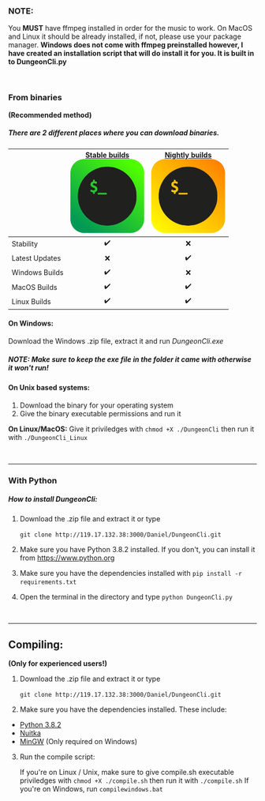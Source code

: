 ### NOTE:
You **MUST** have ffmpeg installed in order for the music to work. On MacOS and Linux it should be already installed, if not, please use your package manager. **Windows does not come with ffmpeg preinstalled however,
I have created an installation script that will do install it for you. It is built in to
DungeonCli.py**

<br>

### From binaries
**(Recommended method)**

##### There are 2 different places where you can download binaries.

‎ | [Stable builds <br> <img src="./Images/Logos/stableTerminal.png" alt="Logo" width="150"/>](http://pavela.net:3000/Daniel/DungeonCli/releases)  | [Nightly builds <br> <img src="./Images/Logos/nightlyTerminal.png" alt="Logo" width="150"/>](http://pavela.net:8090/blue/organizations/jenkins/DungeonCI/activity) |
---            |         :-: |      :-:     |
Stability      | ✔️           | ❌
Latest Updates | ❌          | ✔️
Windows Builds | ✔️           | ❌
MacOS Builds   | ✔️           | ✔️
Linux Builds   | ✔️           | ✔️

#### On Windows:
Download the Windows .zip file, extract it and run *DungeonCli.exe*
##### NOTE: Make sure to keep the exe file in the folder it came with otherwise it won't run!

#### On Unix based systems:
1. Download the binary for your operating system
2. Give the binary executable permissions and run it

**On Linux/MacOS:**
Give it priviledges with `chmod +X ./DungeonCli` then run it with
`./DungeonCli_Linux`

<br>

---


### With Python

##### How to install DungeonCli:
1. Download the .zip file and extract it or type

	`git clone http://119.17.132.38:3000/Daniel/DungeonCli.git`
2. Make sure you have Python 3.8.2 installed. If you don't, you
can install it from https://www.python.org
3. Make sure you have the dependencies installed with `pip install -r requirements.txt`
4. Open the terminal in the directory and type `python DungeonCli.py`

<br>

---


## Compiling:
**(Only for experienced users!)**

1. Download the .zip file and extract it or type

	`git clone http://119.17.132.38:3000/Daniel/DungeonCli.git`
2. Make sure you have the dependencies installed. These include:
- [Python 3.8.2](https://www.python.org/downloads/)
- [Nuitka](https://nuitka.net/pages/download.html)
- [MinGW](https://osdn.net/projects/mingw/releases/) (Only required on Windows)
3. Run the compile script:

	If you're on Linux / Unix, make sure to give compile.sh executable
priviledges with `chmod +X ./compile.sh` then run it with `./compile.sh`
If you're on Windows, run `compilewindows.bat`
